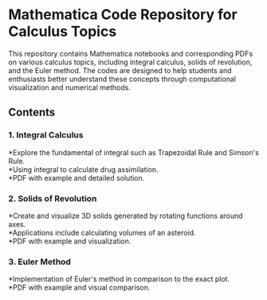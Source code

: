 # Mathematica Code Repository for Calculus Topics  
This repository contains Mathematica notebooks and corresponding PDFs on various calculus topics, 
including integral calculus, solids of revolution, and the Euler method. 
The codes are designed to help students and enthusiasts better understand these concepts through computational visualization and numerical methods.  
## Contents  
### 1. Integral Calculus   
*Explore the fundamental of integral such as Trapezoidal Rule and Simson's Rule.  
*Using integral to calculate drug assimilation.  
*PDF with example and detailed solution.  
### 2. Solids of Revolution  
*Create and visualize 3D solids generated by rotating functions around axes.  
*Applications include calculating volumes of an asteroid.  
*PDF with example and visualization.  
### 3. Euler Method  
*Implementation of Euler's method in comparison to the exact plot.  
*PDF with example and visual comparison.  
